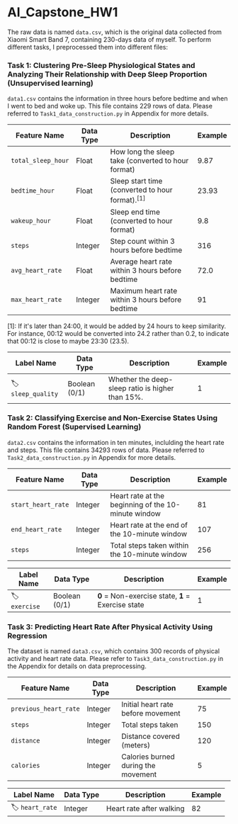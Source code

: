 # AI_Capstone_HW1

The raw data is named `data.csv`, which is the original data collected from Xiaomi Smart Band 7, containing 230-days data of myself. To perform different tasks, I preprocessed them into different files:
### Task 1: Clustering Pre-Sleep Physiological States and Analyzing Their Relationship with Deep Sleep Proportion (Unsupervised learning)
`data1.csv` contains the information in three hours before bedtime and when I went to bed and woke up. This file contains 229 rows of data. Please referred to `Task1_data_construction.py` in Appendix for more details.

| Feature Name               | Data Type  | Description | Example |
|----------------------------|-----------|-------------|-----|
| `total_sleep_hour`             | Float     | How long the sleep take (converted to hour format) | 9.87 |
| `bedtime_hour`             | Float     | Sleep start time (converted to hour format).$^{[1]}$ | 23.93 |
| `wakeup_hour`             | Float     | Sleep end time (converted to hour format) | 9.8 |
| `steps`            | Integer   | Step count within 3 hours before bedtime | 316 |
| `avg_heart_rate`   | Float     | Average heart rate within 3 hours before bedtime | 72.0 |
| `max_heart_rate`   | Integer     | Maximum heart rate within 3 hours before bedtime | 91 |

$[1]$: If it's later than 24:00, it would be added by 24 hours to keep similarity. For instance, 00:12 would be converted into 24.2 rather than 0.2, to indicate that 00:12 is close to maybe 23:30 (23.5).

| Label Name               | Data Type  | Description | Example |
|----------------------------|-----------|-------------|---|
| 🏷️`sleep_quality`         |Boolean (0/1)     | Whether the deep-sleep ratio is higher than 15%. | 1 |

### **Task 2: Classifying Exercise and Non-Exercise States Using Random Forest (Supervised Learning)**  
`data2.csv` contains the information in ten minutes, inclulding the heart rate and steps. This file contains 34293 rows of data. Please referred to `Task2_data_construction.py` in Appendix for more details.

| Feature Name          | Data Type  | Description | Example |
|----------------------|-----------|-------------|---------|
| `start_heart_rate`   | Integer   | Heart rate at the beginning of the 10-minute window | 81 |
| `end_heart_rate`     | Integer   | Heart rate at the end of the 10-minute window | 107 |
| `steps`             | Integer   | Total steps taken within the 10-minute window | 256 |

| Label Name    | Data Type  | Description | Example |
|--------------|-----------|-------------|---------|
| 🏷️ `exercise` | Boolean (0/1) | **0** = Non-exercise state, **1** = Exercise state | 1 |

### **Task 3: Predicting Heart Rate After Physical Activity Using Regression**  
The dataset is named `data3.csv`, which contains 300 records of physical activity and heart rate data. Please refer to `Task3_data_construction.py` in the Appendix for details on data preprocessing.

| Feature Name           | Data Type | Description | Example |
|------------------------|-----------|-------------|---------|
| `previous_heart_rate`  | Integer   | Initial heart rate before movement | 75 |
| `steps`               | Integer   | Total steps taken | 150 |
| `distance`            | Integer     | Distance covered (meters) | 120 |
| `calories`            | Integer     | Calories burned during the movement | 5 |

| Label Name   | Data Type | Description | Example |
|-------------|-----------|-------------|---------|
| 🏷️ `heart_rate`  | Integer   | Heart rate after walking | 82 |